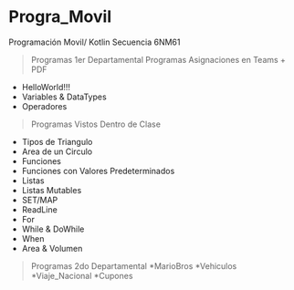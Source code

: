 # Progra_Movil
Programación Movil/ Kotlin
Secuencia 6NM61
> Programas 1er Departamental
> Programas Asignaciones en Teams + PDF
  * HelloWorld!!!
  * Variables & DataTypes
  * Operadores

> Programas Vistos Dentro de Clase
  * Tipos de Triangulo
  * Area de un Circulo
  * Funciones
  * Funciones con Valores Predeterminados
  * Listas
  * Listas Mutables
  * SET/MAP
  * ReadLine
  * For
  * While & DoWhile
  * When
  * Area & Volumen
> Programas 2do Departamental
  *MarioBros
  *Vehiculos
  *Viaje_Nacional
  *Cupones
